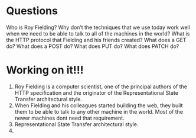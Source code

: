 # Questions
Who is Roy Fielding?
Why don’t the techniques that we use today work well when we need to be able to talk to all of the machines in the world?
What is the HTTP protocol that Fielding and his friends created?
What does a GET do?
What does a POST do?
What does PUT do?
What does PATCH do?

# Working on it!!!
1. Roy Fielding is a computer scientist, one of the principal authors of the HTTP specification and the originator of the Representational State Transfer architectural style.
2. When Fielding and his colleagues started building the web, they built them to be able to talk to any other machine in the world. Most of the newer machines dont need that requirement.
3. Representational State Transfer architectural style.
4. 
